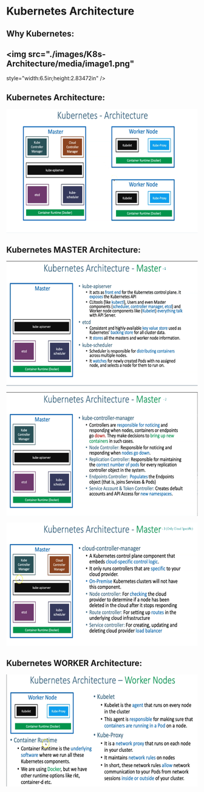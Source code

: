 # Kubernetes Architecture

## Why Kubernetes:

## <img src="./images/K8s-Architecture/media/image1.png"
style="width:6.5in;height:2.83472in" />

## 

## Kubernetes Architecture:

<img src="./images/K8s-Architecture/media/image2.png"
style="width:6.5in;height:3.39931in" />

## Kubernetes MASTER Architecture:

<img src="./images/K8s-Architecture/media/image3.png"
style="width:6.5in;height:3.41667in" />

<img src="./images/K8s-Architecture/media/image4.png"
style="width:6.5in;height:3.39583in" />

<img src="./images/K8s-Architecture/media/image5.png"
style="width:6.5in;height:3.38542in" />

## Kubernetes WORKER Architecture:

<img src="./images/K8s-Architecture/media/image6.png"
style="width:6.5in;height:3.07292in" />
